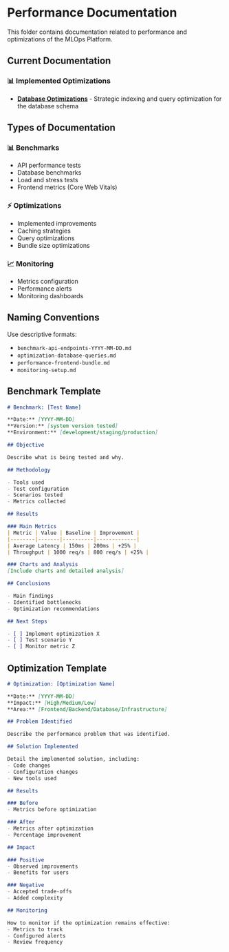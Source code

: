 # Performance Documentation

This folder contains documentation related to performance and optimizations of the MLOps Platform.

## Current Documentation

### 📊 Implemented Optimizations
- **[Database Optimizations](./database-optimizations.md)** - Strategic indexing and query optimization for the database schema

## Types of Documentation

### 📊 Benchmarks
- API performance tests
- Database benchmarks
- Load and stress tests
- Frontend metrics (Core Web Vitals)

### ⚡ Optimizations
- Implemented improvements
- Caching strategies
- Query optimizations
- Bundle size optimizations

### 📈 Monitoring
- Metrics configuration
- Performance alerts
- Monitoring dashboards

## Naming Conventions

Use descriptive formats:
- `benchmark-api-endpoints-YYYY-MM-DD.md`
- `optimization-database-queries.md`
- `performance-frontend-bundle.md`
- `monitoring-setup.md`

## Benchmark Template

```markdown
# Benchmark: [Test Name]

**Date:** [YYYY-MM-DD]
**Version:** [system version tested]
**Environment:** [development/staging/production]

## Objective

Describe what is being tested and why.

## Methodology

- Tools used
- Test configuration
- Scenarios tested
- Metrics collected

## Results

### Main Metrics
| Metric | Value | Baseline | Improvement |
|--------|-------|----------|-------------|
| Average Latency | 150ms | 200ms | +25% |
| Throughput | 1000 req/s | 800 req/s | +25% |

### Charts and Analysis
[Include charts and detailed analysis]

## Conclusions

- Main findings
- Identified bottlenecks
- Optimization recommendations

## Next Steps

- [ ] Implement optimization X
- [ ] Test scenario Y
- [ ] Monitor metric Z
```

## Optimization Template

```markdown
# Optimization: [Optimization Name]

**Date:** [YYYY-MM-DD]
**Impact:** [High/Medium/Low]
**Area:** [Frontend/Backend/Database/Infrastructure]

## Problem Identified

Describe the performance problem that was identified.

## Solution Implemented

Detail the implemented solution, including:
- Code changes
- Configuration changes
- New tools used

## Results

### Before
- Metrics before optimization

### After
- Metrics after optimization
- Percentage improvement

## Impact

### Positive
- Observed improvements
- Benefits for users

### Negative
- Accepted trade-offs
- Added complexity

## Monitoring

How to monitor if the optimization remains effective:
- Metrics to track
- Configured alerts
- Review frequency
```